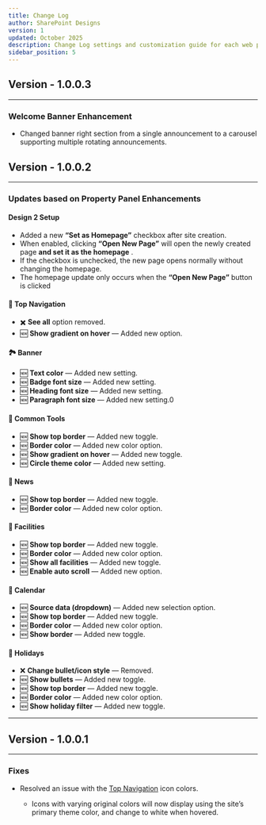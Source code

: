 ```yaml
---
title: Change Log
author: SharePoint Designs
version: 1
updated: October 2025
description: Change Log settings and customization guide for each web part.
sidebar_position: 5
---
```

## Version - 1.0.0.3

- - -
### Welcome Banner Enhancement
* Changed banner right section from a single announcement to a carousel supporting multiple rotating announcements.

## Version - 1.0.0.2

- - -

### Updates based on Property Panel Enhancements

#### Design 2 Setup

* Added a new **“Set as Homepage”** checkbox after site creation.
* When enabled, clicking **“Open New Page”** will open the newly created page **and set it as the homepage** .
* If the checkbox is unchecked, the new page opens normally without changing the homepage.
* The homepage update only occurs when the **“Open New Page”** button is clicked

#### 🧭 Top Navigation

* ✖️ **See all** option removed.
* 🆕 **Show gradient on hover** — Added new option.

#### 🏞️ Banner

* 🆕 **Text color** — Added new setting.
* 🆕 **Badge font size** — Added new setting.
* 🆕 **Heading font size** — Added new setting.
* 🆕 **Paragraph font size** — Added new setting.0

#### 🧰 Common Tools

* 🆕 **Show top border** — Added new toggle.
* 🆕 **Border color** — Added new color option.
* 🆕 **Show gradient on hover** — Added new toggle.
* 🆕 **Circle theme color** — Added new setting.

#### 📰 News

* 🆕 **Show top border** — Added new toggle.
* 🆕 **Border color** — Added new color option.

#### 🏢 Facilities

* 🆕 **Show top border** — Added new toggle.
* 🆕 **Border color** — Added new color option.
* 🆕 **Show all facilities** — Added new toggle.
* 🆕 **Enable auto scroll** — Added new option.

#### 📅 Calendar

* 🆕 **Source data (dropdown)** — Added new selection option.
* 🆕 **Show top border** — Added new toggle.
* 🆕 **Border color** — Added new color option.
* 🆕 **Show border** — Added new toggle.

#### 🎉 Holidays

* ❌ **Change bullet/icon style** — Removed.
* 🆕 **Show bullets** — Added new toggle.
* 🆕 **Show top border** — Added new toggle.
* 🆕 **Border color** — Added new color option.
* 🆕 **Show holiday filter** — Added new toggle.

- - -

## Version - 1.0.0.1

- - -

### Fixes

* Resolved an issue with the [Top Navigation](/documentation/docs/design-2/configuration#-1-top-navigation) icon colors.

  * Icons with varying original colors will now display using the site’s primary theme color, and change to white when hovered.
